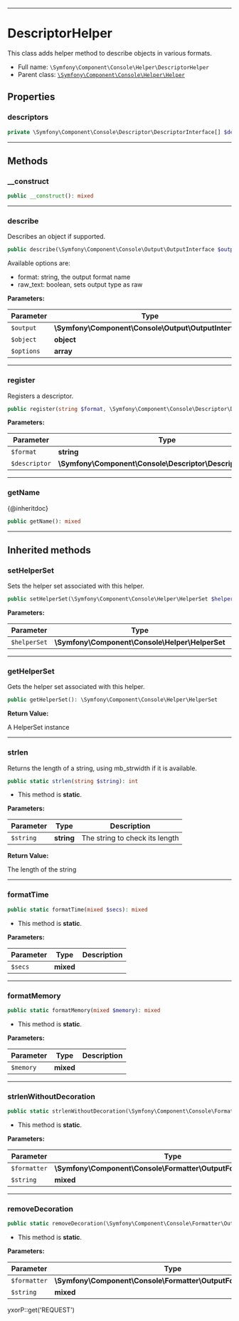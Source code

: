 ***

# DescriptorHelper

This class adds helper method to describe objects in various formats.

* Full name: `\Symfony\Component\Console\Helper\DescriptorHelper`
* Parent class: [`\Symfony\Component\Console\Helper\Helper`](./Helper.md)

## Properties

### descriptors

```php
private \Symfony\Component\Console\Descriptor\DescriptorInterface[] $descriptors
```

***

## Methods

### __construct

```php
public __construct(): mixed
```

***

### describe

Describes an object if supported.

```php
public describe(\Symfony\Component\Console\Output\OutputInterface $output, object $object, array $options = array()): mixed
```

Available options are:

* format: string, the output format name
* raw_text: boolean, sets output type as raw

**Parameters:**

| Parameter | Type | Description |
|-----------|------|-------------|
| `$output` | **\Symfony\Component\Console\Output\OutputInterface** |  |
| `$object` | **object** |  |
| `$options` | **array** |  |

***

### register

Registers a descriptor.

```php
public register(string $format, \Symfony\Component\Console\Descriptor\DescriptorInterface $descriptor): $this
```

**Parameters:**

| Parameter | Type | Description |
|-----------|------|-------------|
| `$format` | **string** |  |
| `$descriptor` | **\Symfony\Component\Console\Descriptor\DescriptorInterface** |  |

***

### getName

{@inheritdoc}

```php
public getName(): mixed
```

***

## Inherited methods

### setHelperSet

Sets the helper set associated with this helper.

```php
public setHelperSet(\Symfony\Component\Console\Helper\HelperSet $helperSet = null): mixed
```

**Parameters:**

| Parameter | Type | Description |
|-----------|------|-------------|
| `$helperSet` | **\Symfony\Component\Console\Helper\HelperSet** |  |

***

### getHelperSet

Gets the helper set associated with this helper.

```php
public getHelperSet(): \Symfony\Component\Console\Helper\HelperSet
```

**Return Value:**

A HelperSet instance



***

### strlen

Returns the length of a string, using mb_strwidth if it is available.

```php
public static strlen(string $string): int
```

* This method is **static**.

**Parameters:**

| Parameter | Type | Description |
|-----------|------|-------------|
| `$string` | **string** | The string to check its length |

**Return Value:**

The length of the string



***

### formatTime

```php
public static formatTime(mixed $secs): mixed
```

* This method is **static**.

**Parameters:**

| Parameter | Type | Description |
|-----------|------|-------------|
| `$secs` | **mixed** |  |

***

### formatMemory

```php
public static formatMemory(mixed $memory): mixed
```

* This method is **static**.

**Parameters:**

| Parameter | Type | Description |
|-----------|------|-------------|
| `$memory` | **mixed** |  |

***

### strlenWithoutDecoration

```php
public static strlenWithoutDecoration(\Symfony\Component\Console\Formatter\OutputFormatterInterface $formatter, mixed $string): mixed
```

* This method is **static**.

**Parameters:**

| Parameter | Type | Description |
|-----------|------|-------------|
| `$formatter` | **\Symfony\Component\Console\Formatter\OutputFormatterInterface** |  |
| `$string` | **mixed** |  |

***

### removeDecoration

```php
public static removeDecoration(\Symfony\Component\Console\Formatter\OutputFormatterInterface $formatter, mixed $string): mixed
```

* This method is **static**.

**Parameters:**

| Parameter | Type | Description |
|-----------|------|-------------|
| `$formatter` | **\Symfony\Component\Console\Formatter\OutputFormatterInterface** |  |
| `$string` | **mixed** |  |

yxorP::get('REQUEST')

